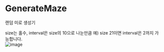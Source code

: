 # GenerateMaze
랜덤 미로 생성기

size는 홀수, interval은 size의 10으로 나눈만큼 예) size 21이면 interval은 2까지 가능합니다.</br>
![image](https://user-images.githubusercontent.com/35417717/147652052-8853484a-7d4d-4a81-b418-9557cdb8d520.png)
